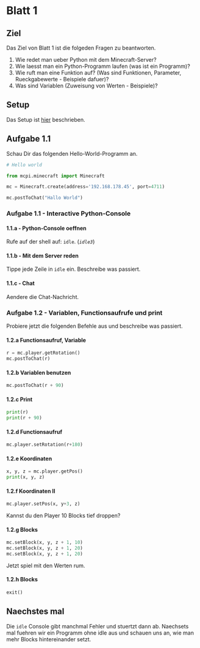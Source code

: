 # Blatt 1

## Ziel

Das Ziel von Blatt 1 ist die folgeden Fragen zu beantworten.

1. Wie redet man ueber Python mit dem Minecraft-Server?
1. Wie laesst man ein Python-Programm laufen (was ist ein Programm)?
1. Wie ruft man eine Funktion auf? (Was sind Funktionen, Parameter, Rueckgabewerte - Beispiele dafuer)?
1. Was sind Variablen (Zuweisung von Werten - Beispiele)?

## Setup

Das Setup ist [hier](https://github.com/mncrft/homecraft.doc) beschrieben.

## Aufgabe 1.1

Schau Dir das folgenden Hello-World-Programm an.

```python
# Hello world

from mcpi.minecraft import Minecraft

mc = Minecraft.create(address='192.168.178.45', port=4711)

mc.postToChat("Hallo World")
```

### Aufgabe 1.1 - Interactive Python-Console

#### 1.1.a - Python-Console oeffnen
Rufe auf der shell auf: `idle`. (*`idle3`*)

#### 1.1.b - Mit dem Server reden
Tippe jede Zeile in `idle` ein. Beschreibe was passiert.

#### 1.1.c - Chat
Aendere die Chat-Nachricht.

### Aufgabe 1.2 - Variablen, Functionsaufrufe und print

Probiere jetzt die folgenden Befehle aus und beschreibe was passiert.

#### 1.2.a Functionsaufruf, Variable

```python
r = mc.player.getRotation()
mc.postToChat(r)
```

#### 1.2.b Variablen benutzen

```python
mc.postToChat(r + 90)
```

#### 1.2.c Print

```python
print(r)
print(r + 90)
```

#### 1.2.d Functionsaufruf

```python
mc.player.setRotation(r+180)
```

#### 1.2.e Koordinaten

```python
x, y, z = mc.player.getPos()
print(x, y, z)
```


#### 1.2.f Koordinaten II

```python
mc.player.setPos(x, y+3, z)
```

Kannst du den Player 10 Blocks tief droppen?

#### 1.2.g Blocks

```python
mc.setBlock(x, y, z + 1, 10)
mc.setBlock(x, y, z + 1, 20)
mc.setBlock(x, y, z + 1, 20)
```

Jetzt spiel mit den Werten rum.

#### 1.2.h Blocks

```python
exit()
```

## Naechstes mal

Die `idle` Console gibt manchmal Fehler und stuertzt dann ab.
Naechsets mal fuehren wir ein Programm ohne idle aus und schauen uns an, wie man mehr Blocks hintereinander setzt.
